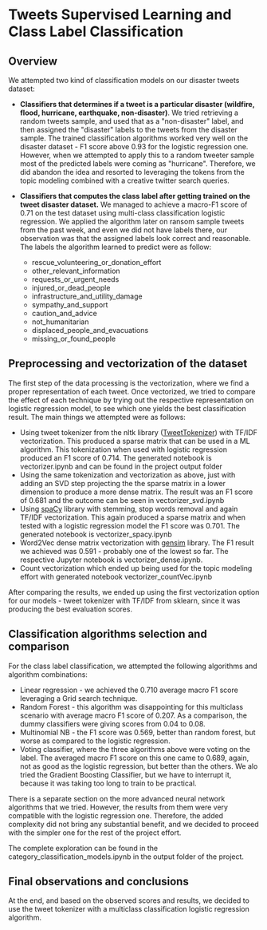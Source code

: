 # Tweets Supervised Learning and Class Label Classification

## Overview
We attempted two kind of classification models on our disaster tweets dataset:
- __Classifiers that determines if a tweet is a particular disaster (wildfire, flood, hurricane,
earthquake, non-disaster)__. We tried retrieving a random tweets sample, and used that as a 
"non-disaster" label, and then assigned the "disaster" labels to the tweets from the disaster
sample. The trained classification algorithms worked very well on the disaster dataset - 
F1 score above 0.93 for the logistic regression one. However, when we attempted to apply this to a
random tweeter sample  most of the predicted labels were coming as "hurricane". Therefore,
we did abandon the idea and resorted to leveraging the tokens from the topic modeling combined
with a creative twitter search queries.

- __Classifiers that computes the class label after getting trained on the tweet disaster dataset.__
We managed to achieve a macro-F1 score of 0.71 on the test dataset using multi-class classification
logistic regression. We applied the algorithm later on ransom sample tweets from the past week,
and even we did not have labels there, our observation was that the assigned labels look correct and
reasonable. The labels the algorithm learned to predict were as follow:
  - rescue_volunteering_or_donation_effort
  - other_relevant_information
  - requests_or_urgent_needs
  - injured_or_dead_people
  - infrastructure_and_utility_damage
  - sympathy_and_support
  - caution_and_advice
  - not_humanitarian
  - displaced_people_and_evacuations
  - missing_or_found_people

## Preprocessing and vectorization of the dataset
The first step of the data processing is the vectorization, where we find a proper representation of each
tweet. Once vectorized, we tried to compare the effect of each technique by trying out the respective
representation on logistic regression model, to see which one yields the best classification result.
The main things we attempted were as follows:
- Using tweet tokenizer from the nltk library ([TweetTokenizer](https://www.nltk.org/api/nltk.tokenize.casual.html#nltk.tokenize.casual.TweetTokenizer))
with TF/IDF vectorization. This produced a sparse matrix that can be used in a ML algorithm. This tokenization
when used with logistic regression produced an F1 score of 0.714. The generated notebook is vectorizer.ipynb and can be found in the project output folder
- Using the same tokenization and vectorization as above, just with adding an SVD step projecting the the 
sparse matrix in a lower dimension to produce a more dense matrix. The result was an F1 score of 0.681 and
the outcome can be seen in vectorizer_svd.ipynb
- Using [spaCy](https://spacy.io/) library with stemming, stop words removal and again TF/IDF vectorization.
This again produced a sparse matrix and when tested with a logistic regression model the F1 score was 0.701.
The generated notebook is vectorizer_spacy.ipynb
- Word2Vec dense matrix vectorization with [gensim](https://github.com/RaRe-Technologies/gensim) library.
The F1 result we achieved was 0.591 - probably one of the lowest so far. The respective Jupyter notebook 
is vectorizer_dense.ipynb. 
- Count vectorization which ended up being used for the topic modeling effort with generated notebook 
vectorizer_countVec.ipynb

After comparing the results, we ended up using the first vectorization option for our models - tweet tokenizer
with TF/IDF from sklearn, since it was producing the best evaluation scores.

## Classification algorithms selection and comparison

For the class label classification, we attempted the following algorithms and algorithm combinations:
- Linear regression - we achieved the 0.710 average macro F1 score leveraging a Grid search technique. 
- Random Forest - this algorithm was disappointing for this multiclass scenario with average macro F1 score
of 0.207. As a comparison, the dummy classifiers were giving scores from 0.04 to 0.08. 
- Multinomial NB - the F1 score was 0.569, better than random forest, but worse as compared to the logistic
regression.
- Voting classifier, where the three algorithms above were voting on the label. The averaged macro F1 score
on this one came to 0.689, again, not as good as the logistic regression, but better than the others.
We alo tried the Gradient Boosting Classifier, but we have to interrupt it, because it was taking too
long to train to be practical.

There is a separate section on the more advanced neural network algorithms that we tried. However, the 
results from them were very compatible with the logistic regression one. Therefore, the added complexity
did not bring any substantial benefit, and we decided to proceed with the simpler one for the rest of the 
project effort.

The complete exploration can be found in the category_classification_models.ipynb in the output folder of 
the project.

## Final observations and conclusions
At the end, and based on the observed scores and results, we decided to use the tweet tokenizer with a
multiclass classification logistic regression algorithm.